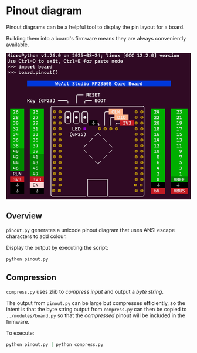 # Pinout diagram

Pinout diagrams can be a helpful tool to display the pin layout for a board.

Building them into a board's firmware means they are always conveniently
available.

![WeAct RP2350B Core pinout diagram](weact_pinout.png)

## Overview
`pinout.py` generates a unicode pinout diagram that uses ANSI escape characters
to add colour. 

Display the output by executing the script:

```bash
python pinout.py
```


## Compression

`compress.py` uses zlib to _compress input_ and output a _byte string_. 

The output from `pinout.py` can be large but compresses efficiently, so the
intent is that the byte string output from `compress.py` can then be copied to
`../modules/board.py` so that the _compressed_ pinout will be included in the
firmware.

To execute:

```bash
python pinout.py | python compress.py
```
